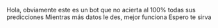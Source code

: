 Hola, obviamente este es un bot que no acierta al 100% todas sus predicciones
Mientras más datos le des, mejor funciona
Espero te sirva
